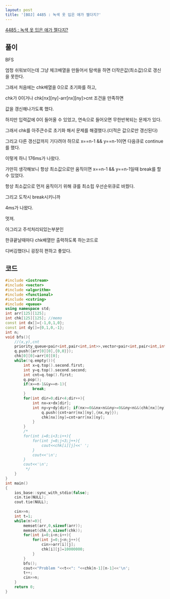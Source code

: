 ```yaml
---
layout: post
title: '[BOJ] 4485 : 녹색 옷 입은 애가 젤다지?'
---
```


[4485 : 녹색 옷 입은 애가 젤다지?](https://www.acmicpc.net/problem/4485)

## 풀이

BFS

엄청 쉬워보이는데 그냥 체크배열을 만들어서 탐색을 하면 더작은값(최소값)으로 갱신을 못한다.

그래서 처음에는 chk배열을 0으로 초기화를 하고,

chk가 0이거나 chk[nx][ny]-arr[nx][ny]>cnt 조건을 만족하면

값을 갱신해나가도록 했다.

하지만 입력값에 0이 들어올 수 있었고, 연속으로 들어오면 무한반복되는 문제가 있다.

그래서 chk를 아주큰수로 초기화 해서 문제를 해결했다.(더적은 값으로만 갱신된다)

그리고 다른 갱신값까지 기다려야 하므로 x==n-1 && y==n-1이면 다음큐로 continue를 했다.

이렇게 하니 176ms가 나왔다.

가만히 생각해보니 항상 최소값으로만 움직이면 x==n-1 && y==n-1일때 break를 할 수 있었다.

항상 최소값으로 먼저 움직이기 위해 큐를 최소힙 우선순위큐로 바꿨다.

그리고 도착시 break시키니까

4ms가 나왔다.

멋져.

아그리고 주석처리되있는부분인

한큐끝날때마다 chk배열만 출력하도록 하는코드로

디버깅했더니 굉장히 편하고 좋았다.


## 코드

```cpp
#include <iostream>
#include <vector>
#include <algorithm>
#include <functional>
#include <cstring>
#include <queue>
using namespace std;
int arr[125][125];
int chk[125][125]; //memo
const int dx[]={-1,0,1,0};
const int dy[]={0,1,0,-1};
int n;
void bfs(){
    //(x,y),cnt
    priority_queue<pair<int,pair<int,int>>,vector<pair<int,pair<int,int>>>,greater<pair<int,pair<int,int>>>> q;
    q.push({arr[0][0],{0,0}});
    chk[0][0]=arr[0][0];
    while(!q.empty()){
        int x=q.top().second.first;
        int y=q.top().second.second;
        int cnt=q.top().first;
        q.pop();
        if(x==n-1&&y==n-1){
            break;
        }
        for(int dir=0;dir<4;dir++){
            int nx=x+dx[dir];
            int ny=y+dy[dir]; if(nx>=0&&nx<n&&ny>=0&&ny<n&&(chk[nx][ny]-arr[nx][ny]>cnt)){
                q.push({cnt+arr[nx][ny],{nx,ny}});
                chk[nx][ny]=cnt+arr[nx][ny];
            }
        }
        /*
        for(int i=0;i<3;i++){
            for(int j=0;j<3;j++){
                cout<<chk[i][j]<<' ';
            }
            cout<<'\n';
        }
        cout<<'\n';
         */
    }
}
int main()
{
    ios_base::sync_with_stdio(false);
    cin.tie(NULL);
    cout.tie(NULL);
    
    cin>>n;
    int t=1;
    while(n!=0){
        memset(arr,0,sizeof(arr));
        memset(chk,0,sizeof(chk));
        for(int i=0;i<n;i++){
            for(int j=0;j<n;j++){
                cin>>arr[i][j];
                chk[i][j]=10000000;
            }
        }
        bfs();
        cout<<"Problem "<<t<<": "<<chk[n-1][n-1]<<'\n';
        t++;
        cin>>n;
    }
    return 0;
}

```
